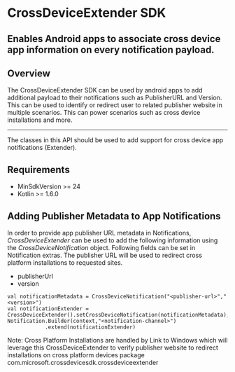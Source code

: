# CrossDeviceExtender SDK

Enables Android apps to associate cross device app information on every notification payload.
---

## Overview

The CrossDeviceExtender SDK can be used by android apps to add additional payload to their notifications such as PublisherURL and Version. This can be used to identify or redirect user to related publisher website in multiple scenarios. This can power scenarios such as cross device installations and more.

---

The classes in this API should be used to add support for cross device app notifications (Extender).

## Requirements
- MinSdkVersion >= 24
- Kotlin >= 1.6.0


## Adding Publisher Metadata to App Notifications
In order to provide app publisher URL metadata in Notifications, *CrossDeviceExtender* can be used to add the following information using the *CrossDeviceNotification* object. Following fields can be set in Notification extras. The publisher URL will be used to redirect cross platform installations to requested sites.
- publisherUrl
- version

```
val notificationMetadata = CrossDeviceNotification("<publisher-url>","<version>")
val notificationExtender = CrossDeviceExtender().setCrossDeviceNotification(notificationMetadata);
Notification.Builder(context,"<notification-channel>")
            .extend(notificationExtender)
```



Note: Cross Platform Installations are handled by Link to Windows which will leverage this CrossDeviceExtender to verify publisher website to redirect installations on cross platform devices
package com.microsoft.crossdevicesdk.crossdeviceextender
